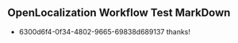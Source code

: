 ## OpenLocalization Workflow Test MarkDown
* 6300d6f4-0f34-4802-9665-69838d689137 thanks!

<!--HONumber=Oct16_HO3-->


